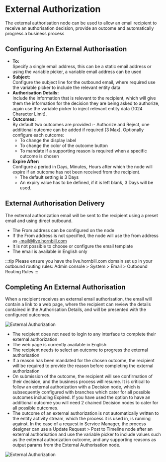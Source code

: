 # External Authorization
The external authorisation node can be used to allow an email recipient to receive an authorisation decision, provide an outcome and automatically progress a business process

## Configuring An External Authorisation
* **To:**<br>Specify a single email address, this can be a static email address or using the variable picker, a variable email address can be used
* **Subject:**<br>Configure the subject line for the outbound email, where required use the variable picker to include the relevant entity data
* **Authorisation Details:**<br>Include the information that is relevant to the recipient, which will give them the information for the decision they are being asked to authorize, again use the variable picker to inject relevant entity data (1024 Character Limit).
* **Outcomes:**<br>By default two outcomes are provided :- Authorize and Reject, one additional outcome can be added if required (3 Max). Optionally configure each outcome:
    * To change the display label
    * To change the color of the outcome button
    * To mandate if a supporting reason is required when a specific outcome is chosen
* **Expire After:**<br>Configure a period in Days, Minutes, Hours after which the node will expire if an outcome has not been received from the recipient.
    * The default setting is 3 Days
    * An expiry value has to be defined, if it is left blank, 3 Days will be used.

## External Authorisation Delivery
The external authorization email will be sent to the recipient using a preset email and using direct outbound.

* The From address can be configured on the node
* If the From address is not specified, the node will use the from address as <INSTANCENAME>-mail@live.hornbill.com
* It is not possible to choose or configure the email template
* The email is available in English only

:::tip
Please ensure you have the live.hornbill.com domain set up in your outbound routing rules:
Admin console > System > Email > Outbound Routing Rules
:::

## Completing An External Authorisation
When a recipient receives an external email authorisation, the email will contain a link to a web page, where the recipient can review the details contained in the Authorisation Details, and will be presented with the configured outcomes.

![External Authorization](/_books/esp-config/images/external-authorization-email.png)

* The recipient does not need to login to any interface to complete their external authorization
* The web page is currently available in English
* The recipient needs to select an outcome to progress the external authorisation
* If a reason has been mandated for the chosen outcome, the recipient will be required to provide the reason before completing the external authorization
* On submission of the outcome, the recipient will see confirmation of their decision, and the business process will resume. It is critical to follow an external authorization with a Decision node, which is subsequently configured with branches which cater for all possible outcomes including Expired. If you have used the option to have an additional outcome you will need 2 chained Decision nodes to cater for all possible outcomes.
* The outcome of an external authorization is not automatically written to the entity activity stream, which the process it is used in, is running against. In the case of a request in Service Manager, the process designer can use a Update Request > Post to Timeline node after an external authorisation and use the variable picker to include values such as the external authorization outcome, and any supporting reasons as output params from the External Authorisation node.

![External Authorization](/_books/esp-config/images/completing-external-authorization.png)

<!-- https://wiki.hornbill.com/index.php?title=External_Authorisation -->